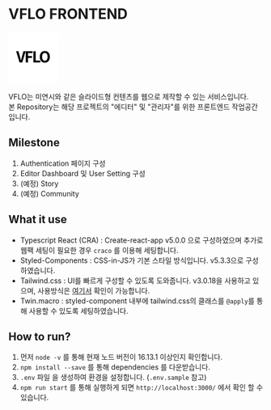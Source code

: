 # VFLO FRONTEND

![VFLO](/doc/img/vflo-icon.png)

VFLO는 미연시와 같은 슬라이드형 컨텐츠를 웹으로 제작할 수 있는 서비스입니다.  
본 Repository는 해당 프로젝트의 "에디터" 및 "관리자"를 위한 프론트엔드 작업공간입니다.

## Milestone

1. Authentication 페이지 구성
2. Editor Dashboard 및 User Setting 구성
3. (예정) Story
4. (예정) Community

## What it use

- Typescript React (CRA) : Create-react-app v5.0.0 으로 구성하였으며 추가로 웹팩 세팅이 필요한 경우 `craco` 를 이용해 세팅합니다.
- Styled-Components : CSS-in-JS가 기본 스타일 방식입니다. v5.3.3으로 구성하였습니다.
- Tailwind.css : UI를 빠르게 구성할 수 있도록 도와줍니다. v3.0.18을 사용하고 있으며, 사용방식은 [여기서](https://tailwindcss.com/) 확인이 가능합니다.
- Twin.macro : styled-component 내부에 tailwind.css의 클래스를 `@apply`를 통해 사용할 수 있도록 세팅하였습니다.

## How to run?

1. 먼저 `node -v` 를 통해 현재 노드 버전이 16.13.1 이상인지 확인합니다.
2. `npm install --save` 를 통해 dependencies 를 다운받습니다.
3. `.env` 파일 을 생성하여 환경을 설정합니다. (`.env.sample` 참고)
4. `npm run start` 를 통해 실행하게 되면 `http://localhost:3000/` 에서 확인 할 수 있습니다.
